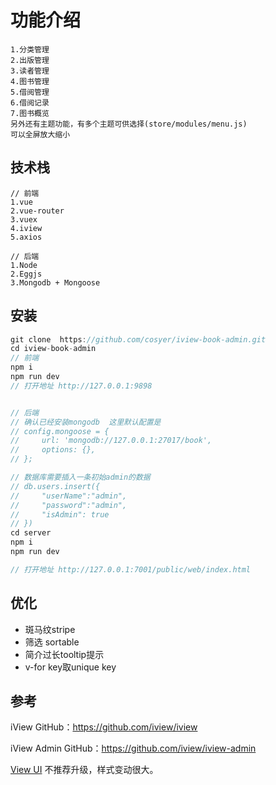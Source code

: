 # 功能介绍
	1.分类管理
	2.出版管理
	3.读者管理
	4.图书管理
	5.借阅管理
	6.借阅记录
	7.图书概览
	另外还有主题功能，有多个主题可供选择(store/modules/menu.js) 
	可以全屏放大缩小
## 技术栈
    // 前端
    1.vue
    2.vue-router
    3.vuex
    4.iview
    5.axios

    // 后端
    1.Node
    2.Eggjs
    3.Mongodb + Mongoose

## 安装
```js
git clone  https://github.com/cosyer/iview-book-admin.git
cd iview-book-admin
// 前端
npm i
npm run dev
// 打开地址 http://127.0.0.1:9898


// 后端  
// 确认已经安装mongodb  这里默认配置是 
// config.mongoose = {
//     url: 'mongodb://127.0.0.1:27017/book',
//     options: {},
// };

// 数据库需要插入一条初始admin的数据
// db.users.insert({
//     "userName":"admin",
//     "password":"admin",
//     "isAdmin": true
// })
cd server
npm i 
npm run dev

// 打开地址 http://127.0.0.1:7001/public/web/index.html
```

## 优化
- 斑马纹stripe
- 筛选 sortable
- 简介过长tooltip提示
- v-for key取unique key
   
## 参考
iView GitHub：https://github.com/iview/iview

iView Admin GitHub：https://github.com/iview/iview-admin

[View UI](https://www.iviewui.com/docs/introduce) 不推荐升级，样式变动很大。 
